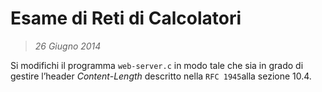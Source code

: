 # Esame di Reti di Calcolatori

> _26 Giugno 2014_

Si modifichi il programma `web-server.c` in modo tale che sia in grado di gestire l’header _Content-Length_ descritto nella `RFC 1945`alla sezione 10.4.
